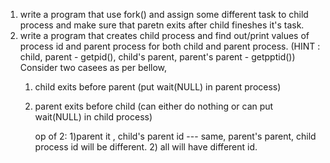 1) write a program that use fork() and assign some different task to child process and make sure that paretn exits after child fineshes it's task.
2) write a program that creates child process and find out/print values of process id and parent process for both child and parent process. (HINT : child, parent - getpid(), child's parent, parent's parent - getpptid()) Consider two casees as per bellow,
     1) child exits before parent (put wait(NULL) in parent process)
     3) parent exits before child (can either do nothing or can put wait(NULL) in child process)
  
        op of 2:
                  1)parent it , child's parent id --- same,
                 parent's parent, child process id will be different.
                  2) all will have different id.
